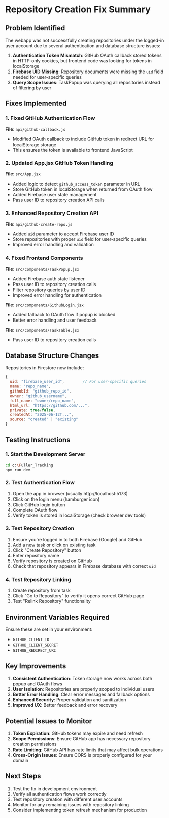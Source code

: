 # Repository Creation Fix Summary

## Problem Identified
The webapp was not successfully creating repositories under the logged-in user account due to several authentication and database structure issues:

1. **Authentication Token Mismatch**: GitHub OAuth callback stored tokens in HTTP-only cookies, but frontend code was looking for tokens in localStorage
2. **Firebase UID Missing**: Repository documents were missing the `uid` field needed for user-specific queries
3. **Query Scope Issues**: TaskPopup was querying all repositories instead of filtering by user

## Fixes Implemented

### 1. Fixed GitHub Authentication Flow
**File**: `api/github-callback.js`
- Modified OAuth callback to include GitHub token in redirect URL for localStorage storage
- This ensures the token is available to frontend JavaScript

### 2. Updated App.jsx GitHub Token Handling
**File**: `src/App.jsx`
- Added logic to detect `github_access_token` parameter in URL
- Store GitHub token in localStorage when returned from OAuth flow
- Added Firebase user state management
- Pass user ID to repository creation API calls

### 3. Enhanced Repository Creation API
**File**: `api/github-create-repo.js`
- Added `uid` parameter to accept Firebase user ID
- Store repositories with proper `uid` field for user-specific queries
- Improved error handling and validation

### 4. Fixed Frontend Components
**File**: `src/components/TaskPopup.jsx`
- Added Firebase auth state listener
- Pass user ID to repository creation calls
- Filter repository queries by user ID
- Improved error handling for authentication

**File**: `src/components/GithubLogin.jsx`
- Added fallback to OAuth flow if popup is blocked
- Better error handling and user feedback

**File**: `src/components/TaskTable.jsx`
- Pass user ID to repository creation calls

## Database Structure Changes
Repositories in Firestore now include:
```javascript
{
  uid: "firebase_user_id",        // For user-specific queries
  name: "repo_name",
  githubId: "github_repo_id",
  owner: "github_username",
  full_name: "owner/repo_name",
  html_url: "https://github.com/...",
  private: true/false,
  createdAt: "2025-06-12T...",
  source: "created" | "existing"
}
```

## Testing Instructions

### 1. Start the Development Server
```bash
cd c:\Fuller_Tracking
npm run dev
```

### 2. Test Authentication Flow
1. Open the app in browser (usually http://localhost:5173)
2. Click on the login menu (hamburger icon)
3. Click GitHub login button
4. Complete OAuth flow
5. Verify token is stored in localStorage (check browser dev tools)

### 3. Test Repository Creation
1. Ensure you're logged in to both Firebase (Google) and GitHub
2. Add a new task or click on existing task
3. Click "Create Repository" button
4. Enter repository name
5. Verify repository is created on GitHub
6. Check that repository appears in Firebase database with correct `uid`

### 4. Test Repository Linking
1. Create repository from task
2. Click "Go to Repository" to verify it opens correct GitHub page
3. Test "Relink Repository" functionality

## Environment Variables Required
Ensure these are set in your environment:
- `GITHUB_CLIENT_ID`
- `GITHUB_CLIENT_SECRET`
- `GITHUB_REDIRECT_URI`

## Key Improvements
1. **Consistent Authentication**: Token storage now works across both popup and OAuth flows
2. **User Isolation**: Repositories are properly scoped to individual users
3. **Better Error Handling**: Clear error messages and fallback options
4. **Enhanced Security**: Proper validation and sanitization
5. **Improved UX**: Better feedback and error recovery

## Potential Issues to Monitor
1. **Token Expiration**: GitHub tokens may expire and need refresh
2. **Scope Permissions**: Ensure GitHub app has necessary repository creation permissions
3. **Rate Limiting**: GitHub API has rate limits that may affect bulk operations
4. **Cross-Origin Issues**: Ensure CORS is properly configured for your domain

## Next Steps
1. Test the fix in development environment
2. Verify all authentication flows work correctly
3. Test repository creation with different user accounts
4. Monitor for any remaining issues with repository linking
5. Consider implementing token refresh mechanism for production
